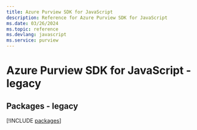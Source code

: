 ```yaml
---
title: Azure Purview SDK for JavaScript
description: Reference for Azure Purview SDK for JavaScript
ms.date: 03/26/2024
ms.topic: reference
ms.devlang: javascript
ms.service: purview
---
```

# Azure Purview SDK for JavaScript - legacy
## Packages - legacy
[!INCLUDE [packages](purview-index.md)]